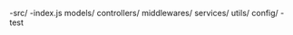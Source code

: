 -src/
    -index.js
    models/
    controllers/
    middlewares/
    services/
    utils/
    config/
-test 